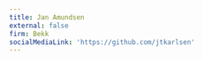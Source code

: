 ```yaml
---
title: Jan Amundsen
external: false
firm: Bekk
socialMediaLink: 'https://github.com/jtkarlsen'
---
```


